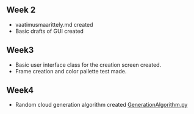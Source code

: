 ## Week 2

- vaatimusmaarittely.md created
- Basic drafts of GUI created

## Week3

- Basic user interface class for the creation screen created.
- Frame creation and color pallette test made.

## Week4

- Random cloud generation algorithm created [GenerationAlgorithm.py](/src/GenerationAlgorithm.py)

